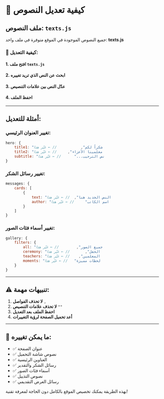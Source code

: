 # 📝 كيفية تعديل النصوص

## ملف النصوص: `texts.js`

جميع النصوص الموجودة في الموقع متوفرة في ملف واحد: **texts.js**

### 🔧 كيفية التعديل:

#### 1. افتح ملف `texts.js`
#### 2. ابحث عن النص الذي تريد تغييره
#### 3. عدّل النص بين علامات التنصيص
#### 4. احفظ الملف

---

## أمثلة للتعديل:

### تغيير العنوان الرئيسي:
```javascript
hero: {
    title1: "شكراً لكم",           // ← غيّر هذا
    title2: "معلمينا الأعزاء",     // ← غيّر هذا
    subtitle: "نص الترحيب..."      // ← غيّر هذا
}
```

### تغيير رسائل الشكر:
```javascript
messages: {
    cards: [
        {
            text: "النص الجديد هنا",  // ← غيّر هذا
            author: "اسم الكاتب"     // ← غيّر هذا
        }
    ]
}
```

### تغيير أسماء فئات الصور:
```javascript
gallery: {
    filters: {
        all: "جميع الصور",        // ← غيّر هذا
        ceremony: "الحفل",       // ← غيّر هذا
        teachers: "المعلمين",    // ← غيّر هذا
        moments: "لحظات مميزة"   // ← غيّر هذا
    }
}
```

---

## ⚠️ تنبيهات مهمة:

1. **لا تحذف الفواصل** `,`
2. **لا تحذف علامات التنصيص** `""`
3. **احفظ الملف بعد التعديل**
4. **أعد تحميل الصفحة لرؤية التغييرات**

---

## 🎯 ما يمكن تغييره:

- ✅ عنوان الصفحة
- ✅ نصوص شاشة التحميل
- ✅ العناوين الرئيسية
- ✅ رسائل الشكر والتقدير
- ✅ أسماء فئات الصور
- ✅ نصوص التذييل
- ✅ رسائل العرض التقديمي

بهذه الطريقة يمكنك تخصيص الموقع بالكامل دون الحاجة لمعرفة تقنية! 